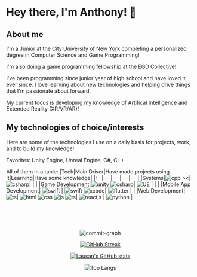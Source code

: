<link rel="stylesheet" href="extra.css"/>

# Hey there, I'm Anthony! 👋
## About me
I'm a Junior at the <a href="https://www.cuny.edu" target="_blank" rel="noreferrer noopener">City University of New York</a> completing a personalized degree in Computer Science and Game Programming!

I'm also doing a game programming fellowship at the <a href="https://www.egdcollective.org" target="_blank" rel="noreferrer noopener">EGD Collective</a>!

I've been programming since junior year of high school and have loved it ever since. I love learning about new technologies and helping drive things that I'm passionate about forward. 

My current focus is developing my knowledge of Artifical Intelligence and Extended Reality (XR/VR/AR)!

## My technologies of choice/interests

Here are some of the technologies I use on a daily basis for projects, work, and to build my knowledge!

Favorites: Unity Engine, Unreal Engine, C#, C++

All of them in a table:
|Tech|Main Driver|Have made projects using it|Learning|Have some knowledge|
|:--|---|---|---|---|
|Systems|![cpp ><](icons/cpp.svg#icon)|![csharp](icons/csharp.svg#icon)|    |    |
|Game Development|![unity](icons/Unity.D.svg#icon) ![csharp](icons/csharp.svg#icon)|  ![UE](icons/unreal-engine-thin.svg#icon)   |    |    |
|Mobile App Development|   ![swift](icons/swift.svg#icon)    |   ![swift](icons/swift.svg#icon)  ![xcode](icons/xcode.svg#icon)|  ![flutter](icons/flutter.svg#icon)  |    |
|Web Development|![ts](icons/typescript-rounded.svg#icon)|  ![html](icons/html-5.svg#icon) ![css](icons/css3.svg#icon)    ![js](icons/javascript-rounded.svg#icon)    ![ts](icons/typescript-rounded.svg#icon)|  ![reactjs](icons/react.svg#icon)  |  ![python](icons/python.svg#icon)  |

<br><br><br>

<div align="center" width=100%>
 
![commit-graph](https://github-readme-activity-graph.vercel.app/graph?username=lausan3&theme=react-dark&area=true)

[![GitHub Streak](https://streak-stats.demolab.com?user=lausan3&theme=catppuccin-mocha&card_width=800)](https://git.io/streak-stats)

[![Lausan's GitHub stats](https://github-readme-stats.vercel.app/api?username=lausan3&theme=nightowl&hide=issues,stars)](https://github.com/anuraghazra/github-readme-stats)

![Top Langs](https://github-readme-stats.vercel.app/api/top-langs/?username=lausan3&layout=donut&theme=nightowl&langs_count=8&hide=Shaderlab,HLSL,makefile,C,CMake,Python)
</div>

<!--
**lausan3/lausan3** is a ✨ _special_ ✨ repository because its `README.md` (this file) appears on your GitHub profile.

Here are some ideas to get you started:

- 🔭 I’m currently working on ...
- 🌱 I’m currently learning ...
- 👯 I’m looking to collaborate on ...
- 🤔 I’m looking for help with ...
- 💬 Ask me about ...
- 📫 How to reach me: ...
- 😄 Pronouns: ...
- ⚡ Fun fact: ...
-->